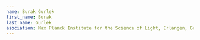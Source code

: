 ```yaml
---
name: Burak Gurlek
first_name: Burak 
last_name: Gurlek
asociation: Max Planck Institute for the Science of Light, Erlangen, Germany
---
```

